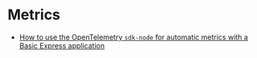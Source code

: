 # Metrics

* [How to use the OpenTelemetry `sdk-node` for automatic metrics with a Basic Express application](./01/README.md)
